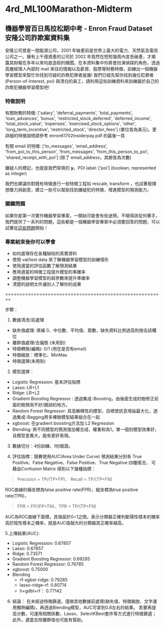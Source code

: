 # 4rd_ML100Marathon-Midterm
 
## 機器學習百日馬拉松期中考 - Enron Fraud Dataset 安隆公司詐欺案資料集

安隆公司曾是一間能源公司，2001 年破產前是世界上最大的電力、天然氣及電信公司之一。擁有上千億資產的公司於 2002 年竟然在短短幾周內宣告破產，才揭露其財報在多年以來均是造假的醜聞。在本資料集中你將會扮演偵探的角色，透過高層經理人內部的 mail 來往的情報以及薪資、股票等財務特徵，訓練出一個機器學習模型來幫忙你找到可疑的詐欺犯罪者是誰! 我們已經先幫你找到幾位犯罪者 (Person-of-Interest, poi) 與清白的員工，請利用這些訓練資料來訓練屬於自己的詐欺犯機器學習模型吧!

### 特徵說明

有關財務的特徵: ['salary', 'deferral_payments', 'total_payments', 'loan_advances', 'bonus', 'restricted_stock_deferred', 'deferred_income', 'total_stock_value', 'expenses', 'exercised_stock_options', 'other', 'long_term_incentive', 'restricted_stock', 'director_fees'] (單位皆為美元)。更詳細的特徵說明請參考 enron61702insiderpay.pdf 的最後一頁

有關 email 的特徵: ['to_messages', 'email_address', 'from_poi_to_this_person', 'from_messages', 'from_this_person_to_poi', 'shared_receipt_with_poi'] (除了 email_address，其餘皆為次數)

嫌疑人的標記，也就是我們常用的 **y**。POI label: [‘poi’] (boolean, represented as integer)

我們也建議你對既有特徵進行一些特徵工程如 rescale, transform ，也試著發揮想像力與創意，建立一些可以幫助找到嫌疑犯的特徵，增進模型的預測能力，

### 關鍵問題

如果你是第一次實作機器學習專案，一開始可能會有些迷惘，不曉得該從何著手，我們提供了一系列的問題，這些都是一個機器學習專案中必須要回答的問題，可以試著從[這些問題](https://docs.google.com/document/d/1XxV5_gN0E4oEYvk4ovYwepjNxCAMdAFqcSacHMrd7U0/edit)開始！

### 專案結束後你可以學會

* 如何處理存在各種缺陷的真實資料
* 使用 val/test data 來了解機器學習模型的訓練情形
* 使用適當的評估函數了解預測結果
* 應用適當的特徵工程提升模型的準確率
* 調整機器學習模型的超參數來提升準確率
* 清楚的說明文件讓別人了解你的成果


========================================================

步驟：
1. 數據清洗/前處理
* 缺失值處理: 填補 0、中位數、平均值、眾數，缺失資料比例過高則捨去該欄位
* 離群值處理/去偏態 (未用到)
* 特徵轉換(編碼): 0/1 (用在是否有email)
* 特徵縮放：標準化、MinMax
* 特徵選擇(未用到)

2. 模型選擇：
* Logistic Regression: 基本評估指標
* Lasso: LR+L1
* Ridge: LR+L2
* Gradient Boosting Regressor :
 透過集成-Boosting，由後面生成的樹修正前面的樹預測不好/錯誤的地方。
* Random Forest Regressor: 
 具高解釋性的模型，目標使訊息增益最大化，透過集成-Bagging將多棵樹模型結果組合在一起
* xgboost: 
 在gradient boosting方法加 L2 Regression
* Blending: 
 將不同模型的預測值加權合成，權重和為1。單一個別模型效果好，且模型差異大，能有更好表現。

3. 數據切分：4份訓練、1份驗證。

4. 評估指標：競賽使用AUC(Area Under Curve) 
預測結果分別有 True Positive、False Negative、False Positive、True Negative 四種情況，
可藉由Confusion Matrix 得到以下幾種指標：
> Precision = TP/(TP+FP)、 Recall = TP/(TP+FN) 

ROC曲線的橫坐標為false positive rate(FPR)，縱坐標為true positive rate(TPR)，
> FPR = FP/(FP+TN)、TPR = TP/(TP+FN)

AUC為ROC曲線下面積，其值屆於0~1之間，表示分類器正確判斷陽性樣本的機率高於陰性樣本之機率，就是AUC值越大的分類器其正確率越高。

5.上傳結果(AUC):
* Logistic Regression: 0.67857
* Lasso: 0.67857
* Ridge: 0.73571
* Gradient Boosting Regressor: 0.69285
* Random Forest Regressor: 0.76785
* xgboost: 0.75000
* Blending
  - rf-xgbst-ridge: 0.79285
  - lasso-ridge-rf: 0.80714
  - lr+gdbt+rf： 0.77142

6. 結論：
在未經過特徵篩選，僅做其他數據前處理(缺失值、特徵縮放、文字運用獨熱編碼)，再透過Blending模型，AUC可拿到0.8左右的結果。
若要再提高分數，可運用相關係數、Lasso、SelectKBest套件等方式進行特徵篩選；此外，適當去除離群值也可能有幫助。
